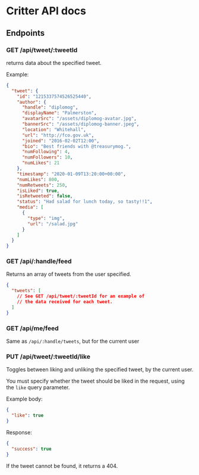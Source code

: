 # Critter API docs

## Endpoints

### GET /api/tweet/:tweetId

returns data about the specified tweet.

Example:

```json
{
  "tweet": {
    "id": "1215337574526525440",
    "author": {
      "handle": "diplomog",
      "displayName": "Palmerston",
      "avatarSrc": "/assets/diplomog-avatar.jpg",
      "bannerSrc": "/assets/diplomog-banner.jpeg",
      "location": "Whitehall",
      "url": "http://fco.gov.uk",
      "joined": "2016-02-02T12:00",
      "bio": "Best friends with @treasurymog.",
      "numFollowing": 4,
      "numFollowers": 10,
      "numLikes": 21
    },
    "timestamp": "2020-01-09T13:20:00+00:00",
    "numLikes": 800,
    "numRetweets": 250,
    "isLiked": true,
    "isRetweeted": false,
    "status": "Had salad for lunch today, so tasty!!1",
    "media": [
      {
        "type": "img",
        "url": "/salad.jpg"
      }
    ]
  }
}
```

### GET /api/:handle/feed

Returns an array of tweets from the user specified.

```json
{
  "tweets": [
    // See GET /api/tweet/:tweetId for an example of
    // the data received for each tweet.
  ]
}
```

### GET /api/me/feed

Same as `/api/:handle/tweets`, but for the current user

### PUT /api/tweet/:tweetId/like

Toggles between liking and unliking the specified tweet, by the current user.

You must specify whether the tweet should be liked in the request, using the `like` query parameter.

Example body:

```json
{
  "like": true
}
```

Response:

```json
{
  "success": true
}
```

If the tweet cannot be found, it returns a 404.
